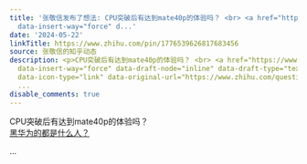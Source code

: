```yaml
---
title: '张敬信发布了想法: CPU突破后有达到mate40p的体验吗？ <br> <a href="https://www.zhihu.com/question/637361702/answer/3504139339"
  data-insert-way="force" d...'
date: '2024-05-22'
linkTitle: https://www.zhihu.com/pin/1776539626817683456
source: 张敬信的知乎动态
description: <p>CPU突破后有达到mate40p的体验吗？ <br> <a href="https://www.zhihu.com/question/637361702/answer/3504139339"
  data-insert-way="force" data-draft-node="inline" data-draft-type="text-link" class="internal"
  data-icon-type="link" data-original-url="https://www.zhihu.com/question/637361702/answer/3504139339">黑华为的都是什么人？</a></p>
  ...
disable_comments: true
---
```

<p>CPU突破后有达到mate40p的体验吗？ <br> <a href="https://www.zhihu.com/question/637361702/answer/3504139339" data-insert-way="force" data-draft-node="inline" data-draft-type="text-link" class="internal" data-icon-type="link" data-original-url="https://www.zhihu.com/question/637361702/answer/3504139339">黑华为的都是什么人？</a></p> ...